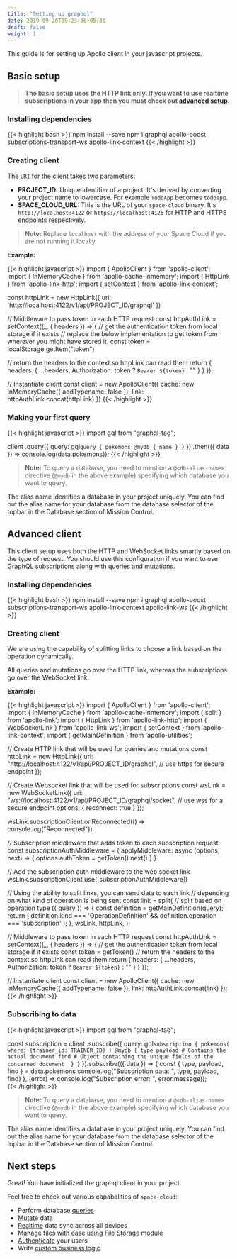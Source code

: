```yaml
---
title: "Setting up graphql"
date: 2019-09-26T09:23:36+05:30
draft: false
weight: 1
---
```


This guide is for setting up Apollo client in your javascript projects.

## Basic setup

> **The basic setup uses the HTTP link only. If you want to use realtime subscriptions in your app then you must check out [advanced setup](/introduction/setting-up-project/graphql#advanced-setup).**

### Installing dependencies

{{< highlight bash >}}
npm install --save npm i graphql apollo-boost subscriptions-transport-ws apollo-link-context
{{< /highlight >}}

### Creating client

The `URI` for the client takes two parameters: 

- **PROJECT_ID:** Unique identifier of a project. It's derived by converting your project name to lowercase. For example `TodoApp` becomes `todoapp`.
- **SPACE_CLOUD_URL:** This is the URL of your `space-cloud` binary. It's `http://localhost:4122` or `https://localhost:4126` for HTTP and HTTPS endpoints respectively.

> **Note:** Replace `localhost` with the address of your Space Cloud if you are not running it locally.

**Example:**

{{< highlight javascript >}}
import { ApolloClient } from 'apollo-client';
import { InMemoryCache } from 'apollo-cache-inmemory';
import { HttpLink } from 'apollo-link-http';
import { setContext } from 'apollo-link-context';

const httpLink = new HttpLink({
  uri: 'http://localhost:4122/v1/api/PROJECT_ID/graphql'
})

// Middleware to pass token in each HTTP request
const httpAuthLink = setContext((_, { headers }) => {
  // get the authentication token from local storage if it exists
  // replace the below implementation to get token from wherever you might have stored it.
  const token = localStorage.getItem("token")

  // return the headers to the context so httpLink can read them
  return {
    headers: {
      ...headers,
      Authorization: token ? `Bearer ${token}` : ""
    }
  }
});

// Instantiate client
const client = new ApolloClient({
  cache: new InMemoryCache({ addTypename: false }),
  link: httpAuthLink.concat(httpLink)
})
{{< /highlight >}}

### Making your first query

{{< highlight javascript >}}
import gql from "graphql-tag";

client
  .query({
    query: gql`
      query {
        pokemons @mydb {
          name
        }
      }
    `
  })
  .then(({ data }) => console.log(data.pokemons));
{{< /highlight >}}

> **Note:** To query a database, you need to mention a `@<db-alias-name>` directive (`@mydb` in the above example) specifying which database you want to query.

The alias name identifies a database in your project uniquely. You can find out the alias name for your database from the database selector of the topbar in the Database section of Mission Control.

## Advanced client

This client setup uses both the HTTP and WebSocket links smartly based on the type of request. You should use this configuration if you want to use GraphQL subscriptions along with queries and mutations.

### Installing dependencies

{{< highlight bash >}}
npm install --save npm i graphql apollo-boost subscriptions-transport-ws apollo-link-context apollo-link-ws
{{< /highlight >}}

### Creating client

We are using the capability of splitting links to choose a link based on the operation dynamically. 

All queries and mutations go over the HTTP link, whereas the subscriptions go over the WebSocket link.  

**Example:**

{{< highlight javascript >}}
import { ApolloClient } from 'apollo-client';
import { InMemoryCache } from 'apollo-cache-inmemory';
import { split } from 'apollo-link';
import { HttpLink } from 'apollo-link-http';
import { WebSocketLink } from 'apollo-link-ws';
import { setContext } from 'apollo-link-context';
import { getMainDefinition } from 'apollo-utilities';

// Create HTTP link that will be used for queries and mutations
const httpLink = new HttpLink({
  uri: "http://localhost:4122/v1/api/PROJECT_ID/graphql", // use https for secure endpoint
});

// Create Websocket link that will be used for subscriptions
const wsLink = new WebSocketLink({
  uri: "ws://localhost:4122/v1/api/PROJECT_ID/graphql/socket", // use wss for a secure endpoint
  options: {
    reconnect: true
  }
});

wsLink.subscriptionClient.onReconnected(() => console.log("Reconnected"))

// Subscription middleware that adds token to each subscription request
const subscriptionAuthMiddleware = {
  applyMiddleware: async (options, next) => {
    options.authToken = getToken()
    next()
  }
}

// Add the subscription auth middleware to the web socket link
wsLink.subscriptionClient.use([subscriptionAuthMiddleware])

// Using the ability to split links, you can send data to each link
// depending on what kind of operation is being sent
const link = split(
  // split based on operation type
  ({ query }) => {
    const definition = getMainDefinition(query);
    return (
      definition.kind === 'OperationDefinition' &&
      definition.operation === 'subscription'
    );
  },
  wsLink,
  httpLink,
);

// Middleware to pass token in each HTTP request
const httpAuthLink = setContext((_, { headers }) => {
  // get the authentication token from local storage if it exists
  const token = getToken()
  // return the headers to the context so httpLink can read them
  return {
    headers: {
      ...headers,
      Authorization: token ? `Bearer ${token}` : ""
    }
  }
});

// Instantiate client
const client = new ApolloClient({
  cache: new InMemoryCache({ addTypename: false }),
  link: httpAuthLink.concat(link)
});
{{< /highlight >}}

### Subscribing to data

{{< highlight javascript >}}
import gql from "graphql-tag";

const subscription = client
  .subscribe({
    query: gql`
      subscription {
        pokemons(
          where: {trainer_id: TRAINER_ID}
        ) @mydb {
          type
          payload # Contains the actual document
          find # Object containing the unique fields of the concerned document 
        }
      }
    `
  }).subscribe(({ data }) => {
    const { type, payload, find } = data.pokemons
    console.log("Subscription data: ", type, payload, find)
  }, (error) => console.log("Subscription error: ", error.message));  
{{< /highlight >}}

> **Note:** To query a database, you need to mention a `@<db-alias-name>` directive (`@mydb` in the above example) specifying which database you want to query.

The alias name identifies a database in your project uniquely. You can find out the alias name for your database from the database selector of the topbar in the Database section of Mission Control.

## Next steps

Great! You have initialized the graphql client in your project.

Feel free to check out various capabalities of `space-cloud`:

- Perform database [queries](/storage/database/queries)
- [Mutate](/storage/database/mutations) data
- [Realtime](/storage/database/subscriptions) data sync across all devices
- Manage files with ease using [File Storage](/storage/filestore) module
- [Authenticate](/user-management) your users
- Write [custom business logic](/microservices/graphql)